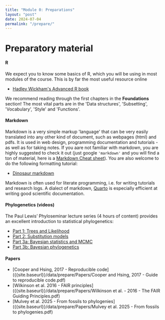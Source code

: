 ```yaml
---
title: "Module 0: Preparations"
layout: "post"
date: 2024-07-04
permalink: "/prepare/"
---
```


# Preparatory material


#### R

We expect you to know some basics of R, which you will be using in most modules of the course. This is by far the most useful resource online 

- [Hadley Wickham's Advanced R book](http://adv-r.had.co.nz/)

We recommend reading through the first chapters in the **Foundations** section! The most vital parts are in the 'Data structures', 'Subsetting', 'Vocabulary', 'Style'  and 'Functions'.

#### Markdown

Markdown is a very simple markup 'language' that can be very easily translated into any other kind of document, such as webpages (html) and pdfs. It is used in web design, programming documentation and tutorials - as well as for taking notes. If you aare not familiar with markdown, you are highly suggested to check it out (just google `'markdown'` and you will find a ton of material, here is a [Markdown Cheat sheet](https://www.markdownguide.org/cheat-sheet/)). You are also welcome to do the following formatting tutorial:

- [Dinosaur markdown](https://github.com/adamkocsis/dinosaur-markdown)

Markdown is often used for literate programming, i.e. for writing tutorials and research logs. A dialect of markdown, [Quarto](https://quarto.org/) is especially efficient at writing good scientific documentation. 

#### Phylogenetics (videos)

The Paul Lewis’ Phyloseminar lecture series (4 hours of content) provides an excellent introduction to statistical phylogenetics:
- [Part 1: Trees and Likelihood](https://www.youtube.com/watch?v=1r4z0YJq580)
- [Part 2: Substitution models](https://www.youtube.com/watch?v=UsLeY0wZr4Y)
- [Part 3a: Bayesian statistics and MCMC](https://www.youtube.com/watch?v=4PWlnNsfz90)
- [Part 3b: Bayesian phylogenetics](https://www.youtube.com/watch?v=TLtOS--YwkU)

#### Papers

- [Cooper and Hsing, 2017 - Reproducible code]({{site.baseurl}}/data/prepare/Papers/Cooper and Hsing, 2017 - Guide to reproducible code.pdf)
- [Wilkinson et al. 2016 - FAIR principles]({{site.baseurl}}/data/prepare/Papers/Wilkinson et al. - 2016 - The FAIR Guiding Principles.pdf)
- [Mulvey et al. 2025 - From fossils to phylogenies]({{site.baseurl}}/data/prepare/Papers/Mulvey et al. 2025 - From fossils to phylogenies.pdf)
